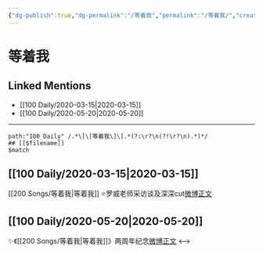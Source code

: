 ```yaml
---
{"dg-publish":true,"dg-permalink":"/等着我","permalink":"/等着我/","created":"2023-04-03T14:03:02.000+08:00","updated":"2023-04-10T15:52:52.000+08:00"}
---
```


# 等着我

## Linked Mentions
- [[100 Daily/2020-03-15\|2020-03-15]]
- [[100 Daily/2020-05-20\|2020-05-20]]


---

```expander
path:"100 Daily" /.*\[\[等着我\]\].*(?:\r?\n(?!\r?\n).*)*/
## [[$filename]]
$match
```
## [[100 Daily/2020-03-15\|2020-03-15]]
[[200 Songs/等着我\|等着我]]
⭐️罗威老师采访谈及深深cut[微博正文](https://m.weibo.cn/6466290670/4482835547082052)
## [[100 Daily/2020-05-20\|2020-05-20]]
✨《[[200 Songs/等着我\|等着我]]》两周年纪念[微博正文](https://m.weibo.cn/6466290670/4506708103298289)
<-->